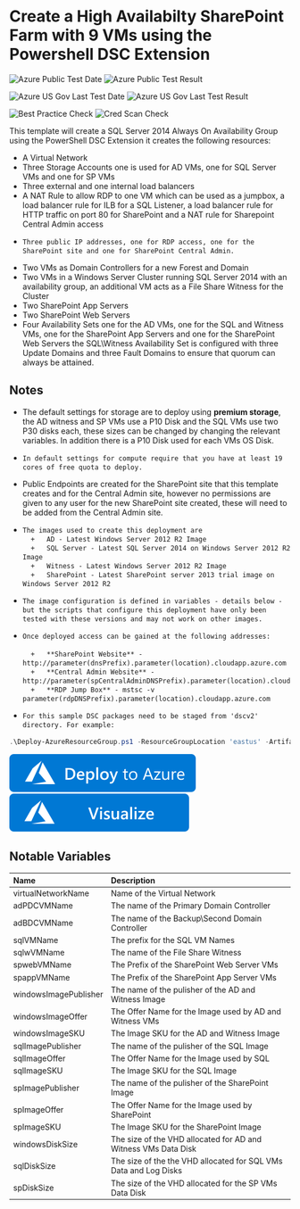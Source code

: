 # Create a High Availabilty SharePoint Farm with 9 VMs using the Powershell DSC Extension

![Azure Public Test Date](https://azurequickstartsservice.blob.core.windows.net/badges/sharepoint-server-farm-ha/PublicLastTestDate.svg)
![Azure Public Test Result](https://azurequickstartsservice.blob.core.windows.net/badges/sharepoint-server-farm-ha/PublicDeployment.svg)

![Azure US Gov Last Test Date](https://azurequickstartsservice.blob.core.windows.net/badges/sharepoint-server-farm-ha/FairfaxLastTestDate.svg)
![Azure US Gov Last Test Result](https://azurequickstartsservice.blob.core.windows.net/badges/sharepoint-server-farm-ha/FairfaxDeployment.svg)

![Best Practice Check](https://azurequickstartsservice.blob.core.windows.net/badges/sharepoint-server-farm-ha/BestPracticeResult.svg)
![Cred Scan Check](https://azurequickstartsservice.blob.core.windows.net/badges/sharepoint-server-farm-ha/CredScanResult.svg)

This template will create a SQL Server 2014 Always On Availability Group using
the PowerShell DSC Extension it creates the following resources:

- A Virtual Network
- Three Storage Accounts one is used for AD VMs, one for SQL Server VMs and one
  for SP VMs
- Three external and one internal load balancers
- A NAT Rule to allow RDP to one VM which can be used as a jumpbox, a load
  balancer rule for ILB for a SQL Listener, a load balancer rule for HTTP
  traffic on port 80 for SharePoint and a NAT rule for Sharepoint Central Admin
  access
-     Three public IP addresses, one for RDP access, one for the SharePoint site and one for SharePoint Central Admin.
- Two VMs as Domain Controllers for a new Forest and Domain
- Two VMs in a Windows Server Cluster running SQL Server 2014 with an
  availability group, an additional VM acts as a File Share Witness for the
  Cluster
- Two SharePoint App Servers
- Two SharePoint Web Servers
- Four Availability Sets one for the AD VMs, one for the SQL and Witness VMs,
  one for the SharePoint App Servers and one for the SharePoint Web Servers the
  SQL\Witness Availability Set is configured with three Update Domains and three
  Fault Domains to ensure that quorum can always be attained.

## Notes

- The default settings for storage are to deploy using **premium storage**, the
  AD witness and SP VMs use a P10 Disk and the SQL VMs use two P30 disks each,
  these sizes can be changed by changing the relevant variables. In addition
  there is a P10 Disk used for each VMs OS Disk.

-     In default settings for compute require that you have at least 19 cores of free quota to deploy.

- Public Endpoints are created for the SharePoint site that this template
  creates and for the Central Admin site, however no permissions are given to
  any user for the new SharePoint site created, these will need to be added from
  the Central Admin site.

-     The images used to create this deployment are
      	+ 	AD - Latest Windows Server 2012 R2 Image
      	+ 	SQL Server - Latest SQL Server 2014 on Windows Server 2012 R2 Image
      	+ 	Witness - Latest Windows Server 2012 R2 Image
      	+	SharePoint - Latest SharePoint server 2013 trial image on Windows Server 2012 R2

-     The image configuration is defined in variables - details below - but the scripts that configure this deployment have only been tested with these versions and may not work on other images.

-     Once deployed access can be gained at the following addresses:

      	+	**SharePoint Website** - http://parameter(dnsPrefix).parameter(location).cloudapp.azure.com
      	+	**Central Admin Website** - http://parameter(spCentralAdminDNSPrefix).parameter(location).cloudapp.azure.com
      	+	**RDP Jump Box** - mstsc -v parameter(rdpDNSPrefix).parameter(location).cloudapp.azure.com

-     For this sample DSC packages need to be staged from 'dscv2' directory. For example:

```PowerShell
.\Deploy-AzureResourceGroup.ps1 -ResourceGroupLocation 'eastus' -ArtifactStagingDirectory '[foldername]' -DSCSourceFolder 'dscv2'
```

[![Deploy To Azure](https://raw.githubusercontent.com/Azure/azure-quickstart-templates/master/1-CONTRIBUTION-GUIDE/images/deploytoazure.svg?sanitize=true)]("https://portal.azure.com/#create/Microsoft.Template/uri/https%3A%2F%2Fraw.githubusercontent.com%2FAzure%2Fazure-quickstart-templates%2Fmaster%2Fsharepoint-server-farm-ha%2Fazuredeploy.json")
[![Visualize](https://raw.githubusercontent.com/Azure/azure-quickstart-templates/master/1-CONTRIBUTION-GUIDE/images/visualizebutton.svg?sanitize=true)]("http://armviz.io/#/?load=https%3A%2F%2Fraw.githubusercontent.com%2FAzure%2Fazure-quickstart-templates%2Fmaster%2Fsharepoint-server-farm-ha%2Fazuredeploy.json")

## Notable Variables

| Name                  | Description                                                      |
| :-------------------- | :--------------------------------------------------------------- |
| virtualNetworkName    | Name of the Virtual Network                                      |
| adPDCVMName           | The name of the Primary Domain Controller                        |
| adBDCVMName           | The name of the Backup\Second Domain Controller                  |
| sqlVMName             | The prefix for the SQL VM Names                                  |
| sqlwVMName            | The name of the File Share Witness                               |
| spwebVMName           | The Prefix of the SharePoint Web Server VMs                      |
| spappVMName           | The Prefix of the SharePoint App Server VMs                      |
| windowsImagePublisher | The name of the pulisher of the AD and Witness Image             |
| windowsImageOffer     | The Offer Name for the Image used by AD and Witness VMs          |
| windowsImageSKU       | The Image SKU for the AD and Witness Image                       |
| sqlImagePublisher     | The name of the pulisher of the SQL Image                        |
| sqlImageOffer         | The Offer Name for the Image used by SQL                         |
| sqlImageSKU           | The Image SKU for the SQL Image                                  |
| spImagePublisher      | The name of the pulisher of the SharePoint Image                 |
| spImageOffer          | The Offer Name for the Image used by SharePoint                  |
| spImageSKU            | The Image SKU for the SharePoint Image                           |
| windowsDiskSize       | The size of the VHD allocated for AD and Witness VMs Data Disk   |
| sqlDiskSize           | The size of the the VHD allocated for SQL VMs Data and Log Disks |
| spDiskSize            | The size of the VHD allocated for the SP VMs Data Disk           |
